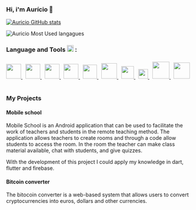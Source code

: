 ### Hi, i'm Aurício 👋
[![Auricio GitHub stats](https://github-readme-stats.vercel.app/api?username=auricio52&show_icons=true&title_color=31cc99&icon_color=31cc99&text_color=bfbfbf&bg_color=151515)](https://github.com/auricio52/github-readme-stats)

![Auricio Most Used langagues](https://github-readme-stats-anuraghazra1.vercel.app/api/top-langs/?username=auricio52&layout=compact&show_icons=true&title_color=31cc99&icon_color=79ff97&text_color=9f9f9f&bg_color=151515)

### Language and Tools <img src="https://i.giphy.com/media/WFZvB7VIXBgiz3oDXE/giphy.webp" width="18px"> :
<h3></h3>
<a href="https://git-scm.com/"> <img src="https://upload.wikimedia.org/wikipedia/commons/thumb/3/3f/Git_icon.svg/1024px-Git_icon.svg.png" width = "40"/> </a>&nbsp;
<a href="https://nodejs.org/en/"> <img src="https://cdn.iconscout.com/icon/free/png-512/node-js-1-1174935.png" width = "40"/> </a>&nbsp;
<a href="https://www.learn-html.org/"> <img src="https://cdn.icon-icons.com/icons2/2107/PNG/512/file_type_html_icon_130541.png" width = "40"/> </a>&nbsp;
<a href="https://www.postgresql.org/"> <img src="https://cdn.icon-icons.com/icons2/2699/PNG/512/postgresql_logo_icon_170835.png" width = "40"/> </a>&nbsp;
<a href="https://www.javascript.com/"> <img src="https://cdn.iconscout.com/icon/free/png-512/javascript-2752148-2284965.png" width = "38"/> </a>&nbsp;
<a href="https://dart.dev/"> <img src="https://cdn-images-1.medium.com/max/1200/1*knHF_qpxdtS8h0Z8EeqowA.png" width = "42"/> </a>&nbsp;
<a href="https://flutter.dev/"> <img src="https://cdn.worldvectorlogo.com/logos/flutter-logo.svg" width = "34"/> </a>&nbsp;
<a href="https://soliditylang.org/"> <img src="https://upload.wikimedia.org/wikipedia/commons/thumb/9/98/Solidity_logo.svg/512px-Solidity_logo.svg.png" width = "26"/> </a>&nbsp;
<a href="https://pt-br.reactjs.org/"> <img src="https://user-images.githubusercontent.com/51960159/123526671-d967a000-d6af-11eb-9bec-2f131d03407c.png" width = "46"/> </a>&nbsp;
<a href="https://www.typescriptlang.org/"> <img src="https://upload.wikimedia.org/wikipedia/commons/thumb/4/4c/Typescript_logo_2020.svg/1200px-Typescript_logo_2020.svg.png" width = "44"/> </a>&nbsp;

### My Projects

#### Mobile school
Mobile School is an Android application that can be used to facilitate the work of teachers and students in the remote teaching method. The application allows teachers to create rooms and through a code allow students to access the room. In the room the teacher can make class material available, chat with students, and give quizzes.

With the development of this project I could apply my knowledge in dart, flutter and firebase.

#### Bitcoin converter
The bitocoin converter is a web-based system that allows users to convert cryptocurrencies into euros, dollars and other currencies.
 
<!--
**auricio52/auricio52** is a ✨ _special_ ✨ repository because its `README.md` (this file) appears on your GitHub profile.

Here are some ideas to get you started:

- 🔭 I’m currently working on ...
- 🌱 I’m currently learning ...
- 👯 I’m looking to collaborate on ...
- 🤔 I’m looking for help with ...
- 💬 Ask me about ...
- 📫 How to reach me: ...
- 😄 Pronouns: ...
- ⚡ Fun fact: ...
-->
